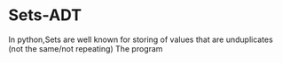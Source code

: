 # Sets-ADT

In python,Sets are well known for storing of values that are unduplicates (not the same/not repeating)
The program
